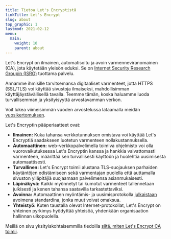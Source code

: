 ```yaml
---
title: Tietoa Let's Encryptistä
linkTitle: Let's Encrypt
slug: about
top_graphic: 1
lastmod: 2021-02-12
menu:
  main:
    weight: 10
    parent: about
---
```


Let's Encrypt on ilmainen, automatisoitu ja avoin varmenneviranomainen (CA), jota käytetään yleisön eduksi. Se on [Internet Security Research Groupin (ISRG)](https://www.abetterinternet.org/) tuottama palvelu.

Annamme ihmisille tarvitsemansa digitaaliset varmenteet, jotta HTTPS (SSL/TLS) voi käyttää sivustoja ilmaiseksi, mahdollisimman käyttäjäystävällisellä tavalla. Teemme tämän, koska haluamme luoda turvallisemman ja yksityisyyttä arvostavamman verkon.

Voit lukea viimeisimmän vuoden arvostelussa lataamalla meidän [vuosikertomuksen](https://www.abetterinternet.org/annual-reports/).

Let's Encryptin pääperiaatteet ovat:

* <strong>Ilmainen:</strong> Kuka tahansa verkkotunnuksen omistava voi käyttää Let's Encryptiä saadakseen luotetun varmenteen nollakustannuksella.
* <strong>Automaattinen:</strong> web-verkkopalvelimella toimiva ohjelmisto voi olla vuorovaikutuksessa Let's Encryptin kanssa ja hankkia vaivattomasti varmenteen, määrittää sen turvallisesti käyttöön ja huolehtia uusimisesta automaattisesti.
* <strong>Turvallinen:</strong> Let's Encrypt toimii alustana TLS-suojauksen parhaiden käytäntöjen edistämiseen sekä varmentajan puolella että auttamalla sivuston ylläpitäjiä suojaamaan palvelimensa asianmukaisesti.
* <strong>Läpinäkyvä:</strong> Kaikki myönnetyt tai kumotut varmenteet tallennetaan julkisesti ja kenen tahansa saatavilla tarkastettaviksi.
* <strong>Avoinna:</strong> Automaattinen myöntämis- ja uusimisprotokolla [julkaistaan](https://tools.ietf.org/html/rfc8555) avoimena standardina, jonka muut voivat omaksua.
* <strong>Yhteistyö:</strong> Kuten taustalla olevat Internet-protokollat, Let's Encrypt on yhteinen pyrkimys hyödyttää yhteisöä, yhdenkään organisaation hallinnan ulkopuolella.

Meillä on sivu yksityiskohtaisemmilla tiedoilla [siitä, miten Let's Encrypt CA toimii](/how-it-works).
